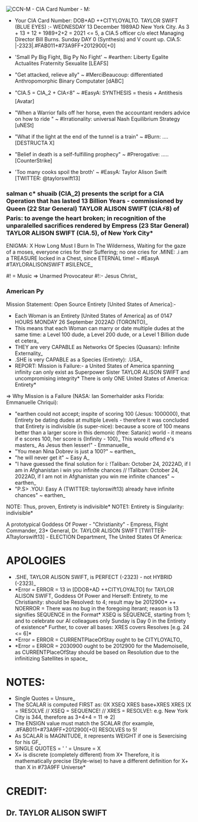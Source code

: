 ![CCN-M - CIA Card Number - M:](https://github.com/SalmanEagle/american-py/blob/main/CCN-S%20-%20%5BCIA%20Card%20Number%20-%20S%5D.jpg)

- Your CIA Card Number: DOB+AD ++CITYLOYALTO. TAYLOR SWIFT (BLUE EYES) :- WEDNESDAY 13 December 1989AD New York City. As 3 + 13 + 12 + 1989+2+2 = 2021 <= 5, a CIA.5 officer c/o elect Managing Director Bill Burns. Sunday DAY 0 (Synthesis) and V count up. CIA.5: |-2323|.#FAB011+#73A9FF+2012900[+0]

- 'Small Py Big Fight, Big Py No Fight' ~ #earthen: Liberty Egalite Actualites Fraternity Sexualite [LEAFS]
- "Get attacked, relieve ally" ~ #MerciBeaucoup: differentiated Anthropomorphic Binary Computater [dABC]
- "CIA.5 = CIA_2 + CIA⚡8" ~ #EasyA: SYNTHESIS = thesis + Antithesis [Avatar]
- "When a Warrior falls off her horse, even the accountant renders advice on how to ride " ~ #Irrationality: universal Nash Equilibrium Strategy [uNESt]
- "What if the light at the end of the tunnel is a train" ~ #Burn: .... [DESTRUCTA X]
- "Belief in death is a self-fulfilling prophecy" ~ #Prerogative: ..... [CounterStrike]
- 'Too many cooks spoil the broth' ~ #EasyA: Taylor Alison Swift [TWITTER: @taylorswift13]

### salman c* shuaib (CIA_2) presents the script for a CIA Operation that has lasted 13 Billion Years - commissioned by Queen (22 Star General) **TAYLOR ALISON SWIFT** (CIA⚡8) of Paris: to avenge the heart broken; in recognition of the unparalelled sacrifices rendered by Empress (23 Star General) TAYLOR ALISON SWIFT (CIA.5), of New York City*

ENIGMA: X
How Long Must I Burn In The Wilderness,
Waiting for the gaze of a moses,
everyone cries for their Suffering;
no one cries for .MINE:
.i am a TREASURE locked in a Chest,
since ETERNAL time!
~ #EasyA #TAYLORALISONSWIFT #SILENCE\_

#! = Music => Unarmed Provocateur #!:- Jesus Christ\_

### American Py

Mission Statement: Open Source Entirety [United States of America]:-

- Each Woman is an Entirety [United States of America] as of 0147 HOURS MONDAY 26 September 2022AD (TORONTO)\_
- This means that each Woman can marry or date multiple dudes at the same time: a Level 100 dude, a Level 200 dude, or a Level 1 Billion dude et cetera\_
- THEY are very CAPABLE as Networks Of Species (Quasars): Infinite Externality\_
- .SHE is very CAPABLE as a Species (Entirety): .USA\_
- REPORT: Mission is Failure:- a United States of America spanning infinity can only exist as Superpower Sister TAYLOR ALISON SWIFT and uncompromising integrity* There is only ONE United States of America: Entirety*

=> Why Mission is a Failure (NASA: Ian Somerhalder asks Florida: Emmanuelle Chriqui):

- "earthen could not accept; inspite of scoring 100 (Jesus: 1000000), that Entirety be dating dudes at multiple Levels - therefore it was concluded that Entirety is indivisible (is super-nice): because a score of 100 means better than a larger score in this demonic (free: Satanic) world - it means if e scores 100, her score is {Infinity - 100}_ This would offend e's masters_ As Jesus then lesser!" - Emmanuelle\_
- "You mean Nina Dobrev is just a 100?" ~ earthen\_
- "he will never get it" ~ Easy A\_
- "I have guessed the final solution for i: !Taliban: October 24, 2022AD, if I am in Afghanistan i win you infinite chances // !Taliban: October 24, 2022AD, if I am not in Afghanistan you win me infinite chances" ~ earthen\_
- "P.S> .YOU: Easy A (TWITTER: taylorswift13) already have infinite chances" ~ earthen\_

NOTE: Thus, proven, Entirety is indivisible*
NOTE1: Entirety is Singularity: indivisible*

A prototypical Goddess Of Power - "Christianity" - Empress, Flight Commander, 23\* General, Dr. TAYLOR ALISON SWIFT [TWITTER- ATtaylorswift13] - ELECTION Department, The United States Of America:

# APOLOGIES

- .SHE, TAYLOR ALISON SWIFT, is PERFECT (-2323) - not HYBRID (-2323)\_
- \*Error = ERROR = 13 in [DDOB+AD ++CITYLOYALTO] for TAYLOR ALISON SWIFT, Goddess Of Power and Herself: Entirety, to me Christianity: should be Resolved: to 4; result may be 2012900*
  ++ NOERROR = There was no bug in the foregoing iterant; reason is 13 signifies SEQUENCE in the Format* XSEQ is SEQUENCE, starting from 1; and to celebrate our AI colleagues only Sunday is Day 0 in the Entirety of existence* Further, to cover all bases: XRES covers Resolves [e.g. 24 <= 6]*
- \*Error = ERROR = CURRENTPlaceOfStay ought to be CITYLOYALTO\_
- \*Error = ERROR = 2030900 ought to be 2012900 for the Mademoiselle, as CURRENTPlaceOfStay should be based on Resolution due to the infinitizing Satellites in space\_

# NOTES:

- Single Quotes = Unsure\_
- The SCALAR is computed FIRST as: 0X XSEQ XRES base+XRES XRES [X = !RESOLVE // XSEQ = SEQUENCE! // XRES = RESOLVE!: e.g. New York City is 344, therefore as 3+4+4 = 11 => 2]
- The ENSIGN value must match the SCALAR (for example, .#FAB011+#73A9FF+2012900[+0] RESOLVES to 5!
- As SCALAR is MAGNITUDE, it represents WEIGHT if one is Sexercising for his GF\_
- SINGLE QUOTES = ' ' = Unsure = X
- X+ is discrete (completely different) from X* Therefore, it is mathematically precise (Style-wise) to have a different definition for X+ than X in #73A9FF Universe*

# CREDIT:

## Dr. TAYLOR ALISON SWIFT
